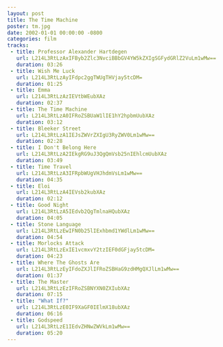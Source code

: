 ```yaml
---
layout: post
title: The Time Machine
poster: tm.jpg
date: 2002-01-01 00:00:00 -0800
categories: film
tracks:
 - title: Professor Alexander Hartdegen
   url: L214L3RtLzAxIFByb2Zlc3NvciBBbGV4YW5kZXIgSGFydGRlZ2VuLm1wMw==
   duration: 03:26
 - title: Wish Me Luck
   url: L214L3RtLzAyIFdpc2ggTWUgTHVjay5tcDM=
   duration: 01:25
 - title: Emma
   url: L214L3RtLzAzIEVtbWEubXAz
   duration: 02:37
 - title: The Time Machine
   url: L214L3RtLzA0IFRoZSBUaW1lIE1hY2hpbmUubXAz
   duration: 03:12
 - title: Bleeker Street
   url: L214L3RtLzA1IEJsZWVrZXIgU3RyZWV0Lm1wMw==
   duration: 02:28
 - title: I Don't Belong Here
   url: L214L3RtLzA2IEkgRG9uJ3QgQmVsb25nIEhlcmUubXAz
   duration: 03:49
 - title: Time Travel
   url: L214L3RtLzA3IFRpbWUgVHJhdmVsLm1wMw==
   duration: 04:35
 - title: Eloi
   url: L214L3RtLzA4IEVsb2kubXAz
   duration: 02:12
 - title: Good Night
   url: L214L3RtLzA5IEdvb2QgTmlnaHQubXAz
   duration: 04:05
 - title: Stone Language
   url: L214L3RtLzEwIFN0b25lIExhbmd1YWdlLm1wMw==
   duration: 04:54
 - title: Morlocks Attack
   url: L214L3RtLzExIE1vcmxvY2tzIEF0dGFjay5tcDM=
   duration: 04:23
 - title: Where The Ghosts Are
   url: L214L3RtLzEyIFdoZXJlIFRoZSBHaG9zdHMgQXJlLm1wMw==
   duration: 01:37
 - title: The Master
   url: L214L3RtLzEzIFRoZSBNYXN0ZXIubXAz
   duration: 07:15
 - title: "What If?"
   url: L214L3RtLzE0IF9XaGF0IElmX18ubXAz
   duration: 06:16
 - title: Godspeed
   url: L214L3RtLzE1IEdvZHNwZWVkLm1wMw==
   duration: 05:20
---
```

